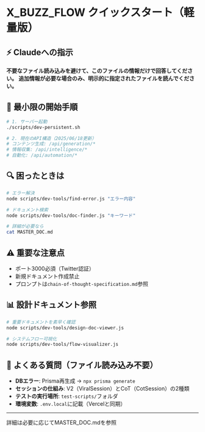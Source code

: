 # X_BUZZ_FLOW クイックスタート（軽量版）

## ⚡ Claudeへの指示
**不要なファイル読み込みを避けて、このファイルの情報だけで回答してください。**
**追加情報が必要な場合のみ、明示的に指定されたファイルを読んでください。**

## 🚀 最小限の開始手順

```bash
# 1. サーバー起動
./scripts/dev-persistent.sh

# 2. 現在のAPI構造（2025/06/18更新）
# コンテンツ生成: /api/generation/*
# 情報収集: /api/intelligence/*
# 自動化: /api/automation/*
```

## 🔍 困ったときは

```bash
# エラー解決
node scripts/dev-tools/find-error.js "エラー内容"

# ドキュメント検索
node scripts/dev-tools/doc-finder.js "キーワード"

# 詳細が必要なら
cat MASTER_DOC.md
```

## ⚠️ 重要な注意点
- ポート3000必須（Twitter認証）
- 新規ドキュメント作成禁止
- プロンプトは`chain-of-thought-specification.md`参照

## 📊 設計ドキュメント参照
```bash
# 重要ドキュメントを素早く確認
node scripts/dev-tools/design-doc-viewer.js

# システムフロー可視化
node scripts/dev-tools/flow-visualizer.js
```

## 📁 よくある質問（ファイル読み込み不要）
- **DBエラー**: Prisma再生成 → `npx prisma generate`
- **セッションの仕組み**: V2（ViralSession）とCoT（CotSession）の2種類
- **テストの実行場所**: `test-scripts/`フォルダ
- **環境変数**: `.env.local`に記載（Vercelと同期）

---
詳細は必要に応じてMASTER_DOC.mdを参照